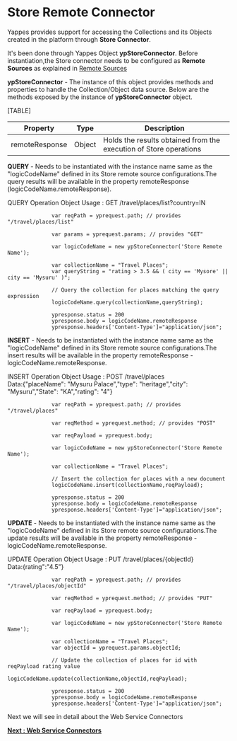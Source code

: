 Store Remote Connector
======================

Yappes provides support for accessing the Collections and its Objects
created in the platform through **Store Connector**.

It's been done through
Yappes Object **ypStoreConnector**. Before instantiation,the Store
connector needs to be configured as **Remote Sources** as explained in
[Remote Sources](jso_remote_connect.md)

**ypStoreConnector** - The instance of this object provides methods and
properties to handle the Collection/Object data source. Below are the
methods exposed by the instance of **ypStoreConnector** object.

[TABLE]

| Property       | Type   | Description                                                       |
|----------------|--------|-------------------------------------------------------------------|
| remoteResponse | Object | Holds the results obtained from the execution of Store operations |

**QUERY** - Needs to be instantiated with the instance name same as the
"logicCodeName" defined in its Store remote source configurations.The
query results will be available in the property remoteResponse
(logicCodeName.remoteResponse).

QUERY Operation Object Usage : GET /travel/places/list?country=IN

              
                  var reqPath = yprequest.path; // provides "/travel/places/list"

                  var params = yprequest.params; // provides "GET"

                  var logicCodeName = new ypStoreConnector('Store Remote Name');

                  var collectionName = "Travel Places";
                  var queryString = "rating > 3.5 && ( city == 'Mysore' || city == 'Mysuru' )";

                  // Query the collection for places matching the query expression
                  logicCodeName.query(collectionName,queryString);

                  ypresponse.status = 200
                  ypresponse.body = logicCodeName.remoteResponse
                  ypresponse.headers['Content-Type']="application/json";
              
            

**INSERT** - Needs to be instantiated with the instance name same as the
"logicCodeName" defined in its Store remote source configurations.The
insert results will be available in the property remoteResponse -
logicCodeName.remoteResponse.

INSERT Operation Object Usage : POST /travel/places  
Data:{"placeName": "Mysuru Palace","type": "heritage","city":
"Mysuru","State": "KA","rating": "4"}

              
                  var reqPath = yprequest.path; // provides "/travel/places"

                  var reqMethod = yprequest.method; // provides "POST"

                  var reqPayload = yprequest.body;

                  var logicCodeName = new ypStoreConnector('Store Remote Name');

                  var collectionName = "Travel Places";

                  // Insert the collection for places with a new document
                  logicCodeName.insert(collectionName,reqPayload);

                  ypresponse.status = 200
                  ypresponse.body = logicCodeName.remoteResponse
                  ypresponse.headers['Content-Type']="application/json";
              
            

**UPDATE** - Needs to be instantiated with the instance name same as the
"logicCodeName" defined in its Store remote source configurations.The
update results will be available in the property remoteResponse -
logicCodeName.remoteResponse.

UPDATE Operation Object Usage : PUT /travel/places/{objectId}  
Data:{rating":"4.5"}

              
                  var reqPath = yprequest.path; // provides "/travel/places/objectId"

                  var reqMethod = yprequest.method; // provides "PUT"

                  var reqPayload = yprequest.body;

                  var logicCodeName = new ypStoreConnector('Store Remote Name');

                  var collectionName = "Travel Places";
                  var objectId = yprequest.params.objectId;

                  // Update the collection of places for id with reqPayload rating value
                  logicCodeName.update(collectionName,objectId,reqPayload);

                  ypresponse.status = 200
                  ypresponse.body = logicCodeName.remoteResponse
                  ypresponse.headers['Content-Type']="application/json";
              
            

Next we will see in detail about the Web Service Connectors

[**Next  : Web
Service Connectors**](jso_https_connect.md)